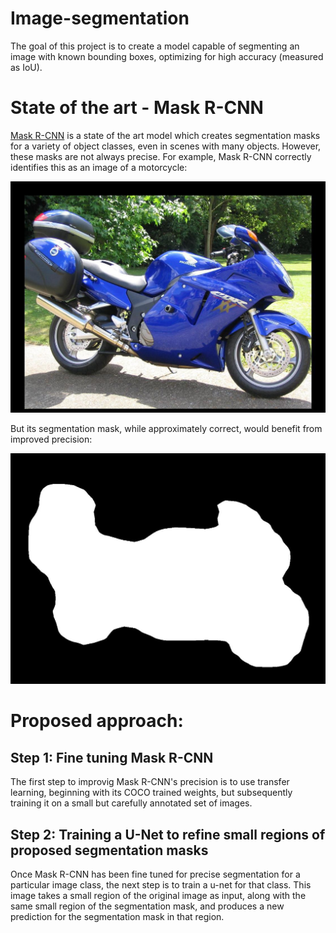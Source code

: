 # Image-segmentation
The goal of this project is to create a model capable of segmenting an image with known bounding boxes, optimizing for high accuracy (measured as IoU).

# State of the art - Mask R-CNN
[Mask R-CNN](https://github.com/matterport/Mask_RCNN) is a state of the art model which creates segmentation masks for a variety of object classes, even in scenes with many objects. However, these masks are not always precise. For example, Mask R-CNN correctly identifies this as an image of a motorcycle:

![Motorcycle](https://github.com/AlternatingSum/Image-segmentation/blob/master/static/t_125_image.jpg?raw=true)

But its segmentation mask, while approximately correct, would benefit from improved precision: 

![Motorcycle mask](https://github.com/AlternatingSum/Image-segmentation/blob/master/static/t_125_.jpg?raw=true)

# Proposed approach: 
## Step 1: Fine tuning Mask R-CNN
The first step to improvig Mask R-CNN's precision is to use transfer learning, beginning with its COCO trained weights, but subsequently training it on a small but carefully annotated set of images. 

## Step 2: Training a U-Net to refine small regions of proposed segmentation masks
Once Mask R-CNN has been fine tuned for precise segmentation for a particular image class, the next step is to train a u-net for that class. This image takes a small region of the original image as input, along with the same small region of the segmentation mask, and produces a new prediction for the segmentation mask in that region. 
